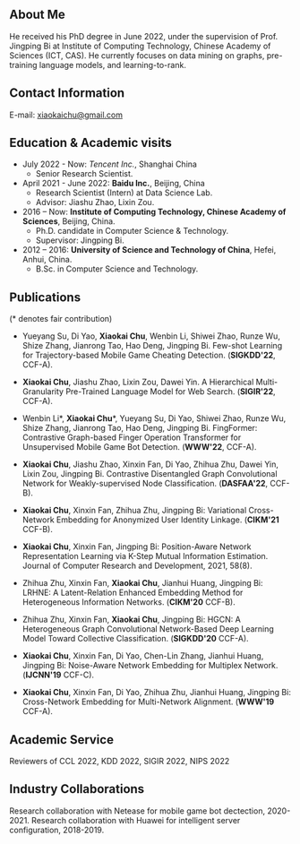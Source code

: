 <!-- <img align="right" src="pic/me.jpg"> -->
## About Me
He received his PhD degree in June 2022, under the supervision of Prof. Jingping Bi at Institute of Computing Technology, Chinese Academy of Sciences (ICT, CAS).  He currently focuses on data mining on graphs, pre-training language models, and learning-to-rank.

## Contact Information
E-mail: xiaokaichu@gmail.com
<!-- E-mail: chuxiaokai@ict.ac.cn -->

## Education & Academic visits
- July 2022 - Now: *Tencent Inc.*, Shanghai China
    - Senior Research Scientist.
- April 2021 - June 2022: **Baidu Inc.**, Beijing, China
    - Research Scientist (Intern) at Data Science Lab.
    - Advisor: Jiashu Zhao, Lixin Zou.
- 2016 – Now: **Institute of Computing Technology, Chinese Academy of Sciences**, Beijing, China.
    - Ph.D. candidate in Computer Science & Technology.
    - Supervisor: Jingping Bi.
- 2012 – 2016: **University of Science and Technology of China**, Hefei, Anhui, China.
    - B.Sc. in Computer Science and Technology.

## Publications
(\* denotes fair contribution)

- Yueyang Su, Di Yao, **Xiaokai Chu**, Wenbin Li, Shiwei Zhao, Runze Wu, Shize Zhang, Jianrong Tao, Hao Deng, Jingping Bi. Few-shot Learning for Trajectory-based Mobile Game Cheating Detection. (**SIGKDD'22**, CCF-A).

- **Xiaokai Chu**, Jiashu Zhao, Lixin Zou, Dawei Yin. A Hierarchical Multi-Granularity Pre-Trained Language Model for Web Search. (**SIGIR'22**, CCF-A).

- Wenbin Li\*, **Xiaokai Chu**\*, Yueyang Su, Di Yao, Shiwei Zhao, Runze Wu, Shize Zhang, Jianrong Tao, Hao Deng, Jingping Bi. FingFormer: Contrastive Graph-based Finger Operation Transformer for Unsupervised Mobile Game Bot Detection. (**WWW'22**, CCF-A).

- **Xiaokai Chu**, Jiashu Zhao, Xinxin Fan, Di Yao, Zhihua Zhu, Dawei Yin, Lixin Zou, Jingping Bi. Contrastive Disentangled Graph Convolutional Network for Weakly-supervised Node Classification. (**DASFAA'22**, CCF-B).

- **Xiaokai Chu**, Xinxin Fan, Zhihua Zhu, Jingping Bi: Variational Cross-Network Embedding for Anonymized User Identity Linkage. (**CIKM'21** CCF-B).

- **Xiaokai Chu**, Xinxin Fan, Jingping Bi: Position-Aware Network Representation Learning via K-Step Mutual Information Estimation. Journal of Computer Research and Development, 2021, 58(8).

- Zhihua Zhu, Xinxin Fan, **Xiaokai Chu**, Jianhui Huang, Jingping Bi: LRHNE: A Latent-Relation Enhanced Embedding Method for Heterogeneous Information Networks. (**CIKM'20** CCF-B).

- Zhihua Zhu, Xinxin Fan, **Xiaokai Chu**, Jingping Bi: HGCN: A Heterogeneous Graph Convolutional Network-Based Deep Learning Model Toward Collective Classification. (**SIGKDD'20** CCF-A).

- **Xiaokai Chu**, Xinxin Fan, Di Yao, Chen-Lin Zhang, Jianhui Huang, Jingping Bi: Noise-Aware Network Embedding for Multiplex Network. (**IJCNN'19** CCF-C).

- **Xiaokai Chu**, Xinxin Fan, Di Yao, Zhihua Zhu, Jianhui Huang, Jingping Bi: Cross-Network Embedding for Multi-Network Alignment. (**WWW'19** CCF-A).


## Academic Service 
Reviewers of CCL 2022, KDD 2022, SIGIR 2022, NIPS 2022

## Industry Collaborations
Research collaboration with Netease for mobile game bot dectection, 2020-2021.
Research collaboration with Huawei for intelligent server configuration, 2018-2019.